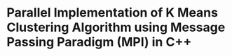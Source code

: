 # Parallel Implementation of K Means Clustering Algorithm using Message Passing Paradigm (MPI) in C++
